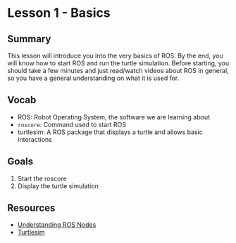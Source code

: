 # Lesson 1 - Basics

## Summary
This lesson will introduce you into the very basics of ROS. By the end, you will know how to start ROS and run the turtle simulation. Before starting, you should take a few minutes and just read/watch videos about ROS in general, so you have a general understanding on what it is used for.

## Vocab
- ROS: Robot Operating System, the software we are learning about
- `roscore`: Command used to start ROS
- turtlesim: A ROS package that displays a turtle and allows basic interactions

## Goals
1. Start the roscore
2. Display the turtle simulation

## Resources
- [Understanding ROS Nodes](http://wiki.ros.org/ROS/Tutorials/UnderstandingNodes)
- [Turtlesim](http://wiki.ros.org/turtlesim)

